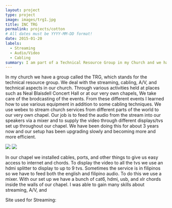 ```yaml
---
layout: project
type: project
image: images/trg1.jpg
title: INC TRG
permalink: projects/cotton
# All dates must be YYYY-MM-DD format!
date: 2015-01-20
labels:
  - Streaming
  - Audio/Video
  - Cabling
summary: I am part of a Technical Resource Group in my Church and we have done various projects dealing with streaming and cabling.
---
```


In my church we have a group called the TRG, which stands for the technical resource group. We deal with the streaming, cabling, A/V, and technical aspects in our church. Through various activities held at places such as Neal Blaisdell Concert Hall or at our very own chapels, We take care of the brodcasting of the events. From these different events I learned how to use various equipment in addition to some cabling techniques. We use webex to stream church services from different parts of the world to our very own chapel. Our job is to feed the audio from the stream into our speakers via a mixer and to supply the video through different displays/tvs set up throughout our chapel. We have been doing this for about 3 years now and our setup has been upgrading slowly and becoming more and more efficient.

<img class="ui image" src="{{ site.baseurl }}/images/trg_old.jpg">
<img class="ui image" src="{{ site.baseurl }}/images/trg_new.jpg">

In our chapel we installed cables, ports, and other things to give us easy access to internet and chords. To display the video to all the tvs we use an hdmi splitter to display to up to 9 tvs. Sometimes the service is in filipinos so we have to feed both the english and filipino audio. To do this we use a mixer. With our set up we have a bunch of cat6, hdmi, usb, and xlr chords inside the walls of our chapel. I was able to gain many skills about streaming, A/V, and 





Site used for Streaming:<a href="https://www.webex.com/">

